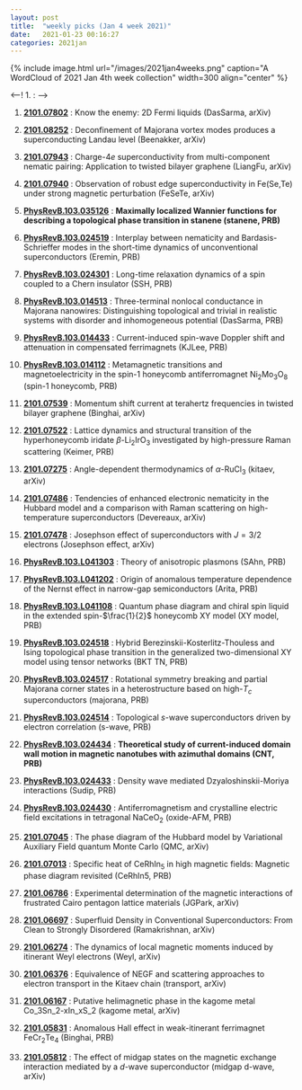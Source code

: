 ```yaml
---
layout: post
title:  "weekly picks (Jan 4 week 2021)"
date:   2021-01-23 00:16:27
categories: 2021jan
---
```


{% include image.html url="/images/2021jan4weeks.png" caption="A WordCloud of 2021 Jan 4th week collection" width=300 align="center" %}


<--! 1. **[]()** : -->

1. **[2101.07802](http://arxiv.org/abs/2101.07802)** : Know the enemy: 2D Fermi liquids (DasSarma, arXiv)

1. **[2101.08252](http://arxiv.org/abs/2101.08252)** : Deconfinement of Majorana vortex modes produces a superconducting Landau level (Beenakker, arXiv)

1. **[2101.07943](http://arxiv.org/abs/2101.07943)** : Charge-$4e$ superconductivity from multi-component nematic pairing: Application to twisted bilayer graphene (LiangFu, arXiv)

1. **[2101.07940](http://arxiv.org/abs/2101.07940)** : Observation of robust edge superconductivity in Fe(Se,Te) under strong magnetic perturbation (FeSeTe, arXiv)

1. **[PhysRevB.103.035126](https://link.aps.org/doi/10.1103/PhysRevB.103.035126)** : **Maximally localized Wannier functions for describing a topological phase transition in stanene (stanene, PRB)**

1. **[PhysRevB.103.024519](https://link.aps.org/doi/10.1103/PhysRevB.103.024519)** : Interplay between nematicity and Bardasis-Schrieffer modes in the short-time dynamics of unconventional superconductors (Eremin, PRB)

1. **[PhysRevB.103.024301](https://link.aps.org/doi/10.1103/PhysRevB.103.024301)** : Long-time relaxation dynamics of a spin coupled to a Chern insulator (SSH, PRB)

1. **[PhysRevB.103.014513](https://link.aps.org/doi/10.1103/PhysRevB.103.014513)** : Three-terminal nonlocal conductance in Majorana nanowires: Distinguishing topological and trivial in realistic systems with disorder and inhomogeneous potential (DasSarma, PRB)

1. **[PhysRevB.103.014433](https://link.aps.org/doi/10.1103/PhysRevB.103.014433)** : Current-induced spin-wave Doppler shift and attenuation in compensated ferrimagnets (KJLee, PRB)

1. **[PhysRevB.103.014112](https://link.aps.org/doi/10.1103/PhysRevB.103.014112)** : Metamagnetic transitions and magnetoelectricity in the spin-1 honeycomb antiferromagnet ${\mathrm{Ni}}_{2}{\mathrm{Mo}}_{3}{\mathrm{O}}_{8}$ (spin-1 honeycomb, PRB)


1. **[2101.07539](http://arxiv.org/abs/2101.07539)** : Momentum shift current at terahertz frequencies in twisted bilayer graphene (Binghai, arXiv)

1. **[2101.07522](http://arxiv.org/abs/2101.07522)** : Lattice dynamics and structural transition of the hyperhoneycomb iridate $\beta$-Li$_2$IrO$_3$ investigated by high-pressure Raman scattering (Keimer, PRB)

1. **[2101.07275](http://arxiv.org/abs/2101.07275)** : Angle-dependent thermodynamics of $\alpha$-RuCl$_3$ (kitaev, arXiv)

1. **[2101.07486](http://arxiv.org/abs/2101.07486)** : Tendencies of enhanced electronic nematicity in the Hubbard model and a comparison with Raman scattering on high-temperature superconductors (Devereaux, arXiv)

1. **[2101.07478](http://arxiv.org/abs/2101.07478)** : Josephson effect of superconductors with $J=3/2$ electrons (Josephson effect, arXiv)

1. **[PhysRevB.103.L041303](https://link.aps.org/doi/10.1103/PhysRevB.103.L041303)** : Theory of anisotropic plasmons (SAhn, PRB)

1. **[PhysRevB.103.L041202](https://link.aps.org/doi/10.1103/PhysRevB.103.L041202)** : Origin of anomalous temperature dependence of the Nernst effect in narrow-gap semiconductors (Arita, PRB)

1. **[PhysRevB.103.L041108](https://link.aps.org/doi/10.1103/PhysRevB.103.L041108)** : Quantum phase diagram and chiral spin liquid in the extended spin-$\frac{1}{2}$ honeycomb XY model (XY model, PRB)

1. **[PhysRevB.103.024518](https://link.aps.org/doi/10.1103/PhysRevB.103.024518)** : Hybrid Berezinskii-Kosterlitz-Thouless and Ising topological phase transition in the generalized two-dimensional XY model using tensor networks (BKT TN, PRB)

1. **[PhysRevB.103.024517](https://link.aps.org/doi/10.1103/PhysRevB.103.024517)** : Rotational symmetry breaking and partial Majorana corner states in a heterostructure based on high-${T}_{c}$ superconductors (majorana, PRB)

1. **[PhysRevB.103.024514](https://link.aps.org/doi/10.1103/PhysRevB.103.024514)** : Topological $s$-wave superconductors driven by electron correlation (s-wave, PRB)

1. **[PhysRevB.103.024434](https://link.aps.org/doi/10.1103/PhysRevB.103.024434)** : **Theoretical study of current-induced domain wall motion in magnetic nanotubes with azimuthal domains (CNT, PRB)**

1. **[PhysRevB.103.024433](https://link.aps.org/doi/10.1103/PhysRevB.103.024433)** : Density wave mediated Dzyaloshinskii-Moriya interactions (Sudip, PRB)

1. **[PhysRevB.103.024430](https://link.aps.org/doi/10.1103/PhysRevB.103.024430)** : Antiferromagnetism and crystalline electric field excitations in tetragonal ${\mathrm{NaCeO}}_{2}$ (oxide-AFM, PRB)

1. **[2101.07045](http://arxiv.org/abs/2101.07045)** : The phase diagram of the Hubbard model by Variational Auxiliary Field quantum Monte Carlo (QMC, arXiv)

1. **[2101.07013](http://arxiv.org/abs/2101.07013)** : Specific heat of CeRhIn$_5$ in high magnetic fields: Magnetic phase diagram revisited (CeRhIn5, PRB)

1. **[2101.06786](http://arxiv.org/abs/2101.06786)** : Experimental determination of the magnetic interactions of frustrated Cairo pentagon lattice materials (JGPark, arXiv)

1. **[2101.06697](http://arxiv.org/abs/2101.06697)** : Superfluid Density in Conventional Superconductors: From Clean to Strongly Disordered (Ramakrishnan, arXiv)

1. **[2101.06274](http://arxiv.org/abs/2101.06274)** : The dynamics of local magnetic moments induced by itinerant Weyl electrons (Weyl, arXiv)

1. **[2101.06376](http://arxiv.org/abs/2101.06376)** : Equivalence of NEGF and scattering approaches to electron transport in the Kitaev chain (transport, arXiv)

1. **[2101.06167](http://arxiv.org/abs/2101.06167)** : Putative helimagnetic phase in the kagome metal Co_3Sn_2-xIn_xS_2 (kagome metal, arXiv)

1. **[2101.05831](http://arxiv.org/abs/2101.05831)** : Anomalous Hall effect in weak-itinerant ferrimagnet FeCr$_2$Te$_4$ (Binghai, PRB)

1. **[2101.05812](http://arxiv.org/abs/2101.05812)** : The effect of midgap states on the magnetic exchange interaction mediated by a $d$-wave superconductor (midgap d-wave, arXiv)
